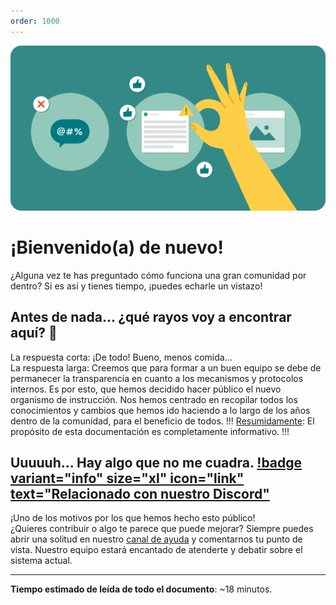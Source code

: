 ```yaml
---
order: 1000
---
```

![](media/IMG_2423.png)

# ¡Bienvenido(a) de nuevo!
¿Alguna vez te has preguntado cómo funciona una gran comunidad por dentro? Si es así y tienes tiempo, ¡puedes echarle un vistazo!


## Antes de nada... ¿qué rayos voy a encontrar aquí? 🤔
La respuesta corta: ¡De todo! Bueno, menos comida…<br>
La respuesta larga: Creemos que para formar a un buen equipo se debe de permanecer la transparencia en cuanto a los mecanismos y protocolos internos. Es por esto, que hemos decidido hacer público el nuevo organismo de instrucción.
Nos hemos centrado en recopilar todos los conocimientos y cambios que hemos ido haciendo a lo largo de los años dentro de la comunidad, para el beneficio de todos.
!!!
<u>Resumidamente</u>: El propósito de esta documentación es completamente informativo.
!!!
## Uuuuuh... Hay algo que no me cuadra. [!badge variant="info" size="xl" icon="link" text="Relacionado con nuestro Discord"](https://discord.gg/gatitos)
¡Uno de los motivos por los que hemos hecho esto público!<br>
¿Quieres contribuir o algo te parece que puede mejorar? Siempre puedes abrir una solitud en nuestro [canal de ayuda](https://discord.com/channels/790289803219566633/822611489370144808/979482036265947156) y comentarnos tu punto de vista. Nuestro equipo estará encantado de atenderte y debatir sobre el sistema actual.

---
**Tiempo estimado de leída de todo el documento**: ~18 minutos.